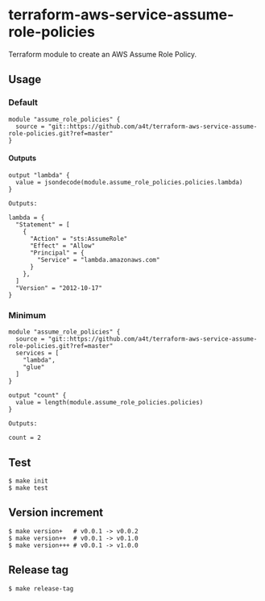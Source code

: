 # terraform-aws-service-assume-role-policies

Terraform module to create an AWS Assume Role Policy.



## Usage

### Default

```
module "assume_role_policies" {
  source = "git::https://github.com/a4t/terraform-aws-service-assume-role-policies.git?ref=master"
}
```

#### Outputs

```
output "lambda" {
  value = jsondecode(module.assume_role_policies.policies.lambda)
}
```

```
Outputs:

lambda = {
  "Statement" = [
    {
      "Action" = "sts:AssumeRole"
      "Effect" = "Allow"
      "Principal" = {
        "Service" = "lambda.amazonaws.com"
      }
    },
  ]
  "Version" = "2012-10-17"
}
```

### Minimum

```
module "assume_role_policies" {
  source = "git::https://github.com/a4t/terraform-aws-service-assume-role-policies.git?ref=master"
  services = [
    "lambda",
    "glue"
  ]
}

output "count" {
  value = length(module.assume_role_policies.policies)
}
```

```
Outputs:

count = 2
```

## Test

```
$ make init
$ make test
```

## Version increment

```
$ make version+   # v0.0.1 -> v0.0.2
$ make version++  # v0.0.1 -> v0.1.0
$ make version+++ # v0.0.1 -> v1.0.0
```

## Release tag

```
$ make release-tag
```
